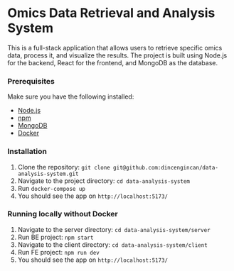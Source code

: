 # Omics Data Retrieval and Analysis System

This is a full-stack application that allows users to retrieve specific omics data, process it, and visualize the results. The project is built using Node.js for the backend, React for the frontend, and MongoDB as the database.

### Prerequisites

Make sure you have the following installed:

- [Node.js](https://nodejs.org/)
- [npm](https://www.npmjs.com/)
- [MongoDB](https://www.mongodb.com/try/download/community)
- [Docker](https://www.docker.com/products/docker-desktop/)

### Installation

1. Clone the repository:
   `git clone git@github.com:dincengincan/data-analysis-system.git`
2. Navigate to the project directory: `cd data-analysis-system`
3. Run `docker-compose up`
4. You should see the app on `http://localhost:5173/`

### Running locally without Docker

1. Navigate to the server directory: `cd data-analysis-system/server`
2. Run BE project: `npm start`
3. Navigate to the client directory: `cd data-analysis-system/client`
4. Run FE project: `npm run dev`
5. You should see the app on `http://localhost:5173/`
